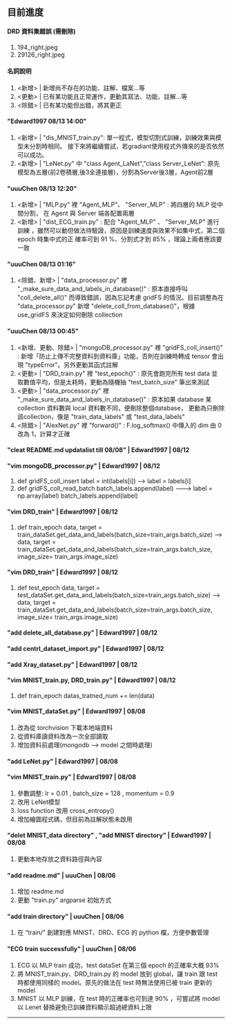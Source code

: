 ﻿## 目前進度

#### DRD 資料集錯誤 (需刪除)
1. 194_right.jpeg
2. 29126_right.jpeg

#### 名詞說明
1. <新增> | 新增尚不存在的功能、註解、檔案...等
2. <更動> | 已有某功能且正常運作，更動其寫法、功能、註解...等
3. <除錯> | 已有某功能但出錯，將其更正

#### "Edward1997 08/13 14:00"
1. <新增> | "dis_MNIST_train.py":
單一程式，模型切割式訓練，訓練效果與模型未分割時相同。
接下來將繼續嘗試，若gradiant使用程式外傳來的是否依然可以成功。
2. <新增> | "LeNet.py" 中 "class Agent_LaNet","class Server_LeNet":
原先模型為五層(前2卷積層,後3全連接層)，分割為Server後3層，Agent前2層



#### "uuuChen 08/13 12:20"
1. <新增> | "MLP.py" 裡 "Agent_MLP"、 "Server_MLP" : 將四層的 MLP 從中間分割，
在 Agent 與 Server 端各配置兩層
2. <新增> | "dist_ECG_train.py" : 配合 "Agent_MLP" 、 "Server_MLP" 進行訓練
，雖然可以動但做法待驗證，原因是訓練速度與效果不如集中式，第二個 epoch 時集中式的正
確率可到 91 %、分割式才到 85% ，理論上兩者應該要一致  


#### "uuuChen 08/13 01:16"
1. <除錯、新增> | "data_processor.py" 裡 
"_make_sure_data_and_labels_in_database()" : 原本直接呼叫 
"coll_delete_all()" 而導致錯誤，因為忘記考慮 gridFS 的情況。目前調整為在 
"data_processor.py" 新增 "delete_coll_from_database()"，根據 use_gridFS
來決定如何刪除 collection 

#### "uuuChen 08/13 00:45"
1. <新增、更動、除錯> | "mongoDB_processor.py" 裡 "gridFS_coll_insert()" : 
新增「防止上傳不完整資料到資料庫」功能，否則在訓練時轉成 tensor 會出現 
"typeError"。另外更動其函式註解
2. <更動> | "DRD_train.py" 裡 "test_epoch()" : 原先會跑完所有 test data 並
取數值平均，但是太耗時，更動為隨機抽 "test_batch_size" 筆出來測試
3. <更動> | "data_processor.py" 裡 
"_make_sure_data_and_labels_in_database()" : 原本如果 database 某
collection 資料數與 local 資料數不同，便刪除整個database，
更動為只刪除該collection，像是 "train_data_labels" 或 "test_data_labels"
3. <除錯> | "AlexNet.py" 裡 "forward()" : F.log_softmax() 中傳入的 dim 由 
0 改為 1，計算才正確

#### "cleat README.md updatalist till 08/08"  | Edward1997 | 08/12

#### "vim mongoDB_processor.py"  | Edward1997 | 08/12
1. def gridFS_coll_insert
	label = int(labels[i]) 
	-->	label = labels[i]
2. def gridFS_coll_read_batch
	batch_labels.append(label)
	--->	label  = np.array(label)
        	batch_labels.append(label)

#### "vim DRD_train"  | Edward1997 | 08/12
1. def train_epoch
	data, target = train_dataSet.get_data_and_labels(batch_size=train_args.batch_size)
	-->	data, target = train_dataSet.get_data_and_labels(batch_size=train_args.batch_size, image_size= train_args.image_size)

#### "vim DRD_train"  | Edward1997 | 08/12
1. def test_epoch
	data, target = test_dataSet.get_data_and_labels(batch_size=train_args.batch_size)
	-->	data, target = train_dataSet.get_data_and_labels(batch_size=train_args.batch_size, image_size= train_args.image_size)

#### "add delete_all_database.py"  | Edward1997 | 08/12

#### "add centrl_dataset_import.py"  | Edward1997 | 08/12

#### "add Xray_dataset.py"  | Edward1997 | 08/12

#### "vim MNIST_train.py, DRD_train.py"  | Edward1997 | 08/12
1. def train_epoch
	datas_tratned_num += len(data)

#### "vim MNIST_dataSet.py" | Edward1997 | 08/08
1. 改為從 torchvision 下載本地端資料
2. 從資料庫讀資料改為一次全部讀取
3. 增加資料前處理(mongodb --> model 之間時處理)

#### "add LeNet.py" | Edward1997 | 08/08

#### "vim MNIST_train.py" | Edward1997 | 08/08
1. 參數調整: lr = 0.01 , batch_size = 128 , momentum = 0.9
2. 改用 LeNet模型
3. loss function 改用 cross_entropy()
4. 增加繪圖程式碼，但目前為註解狀態未啟用

#### "delet MNIST_data directory" , "add MNIST directory" | Edward1997 | 08/08
1. 更動本地存放之資料路徑與內容

#### "add readme.md" | uuuChen | 08/06
1. 增加 readme.md
2. 更動 "train.py" argparse 初始方式

#### "add train directory" | uuuChen | 08/06
1. 在 “train/” 創建對應 MNIST、DRD、ECG 的 python 檔，方便參數管理

#### "ECG train successfully" | uuuChen | 08/06
1. ECG 以 MLP train 成功，test dataSet 在第三個 epoch 的正確率大概 93%
2. 將 MNIST_train.py、DRD_train.py 的 model 放到 global，讓 train 跟 test
 時都使用同樣的 model。原先的做法在 test 時無法使用已被 train 更新的 model
3. MNIST 以 MLP 訓練，在 test 時的正確率也可到達 90% ，可嘗試將 model 以 
Lenet 替換避免已訓練資料顯示超過總資料上限
--------------------------------------------
